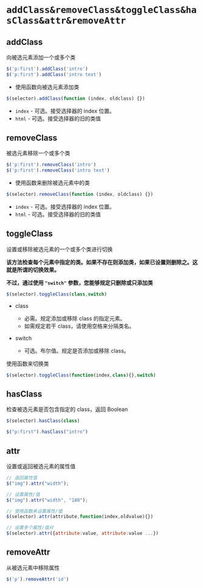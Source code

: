 # `addClass&removeClass&toggleClass&hasClass&attr&removeAttr`

## addClass

向被选元素添加一个或多个类

```js
$('p:first').addClass('intro')
$('p:first').addClass('intro text')
```

- 使用函数向被选元素添加类

```js
$(selector).addClass(function (index, oldclass) {})
```

- `index` - 可选。接受选择器的 index 位置。
- `html` - 可选。接受选择器的旧的类值

## removeClass

被选元素移除一个或多个类

```js
$('p:first').removeClass('intro')
$('p:first').removeClass('intro text')
```

- 使用函数来删除被选元素中的类

```js
$(selector).removeClass(function (index, oldclass) {})
```

- `index` - 可选。接受选择器的 index 位置。
- `html` - 可选。接受选择器的旧的类值

## toggleClass

设置或移除被选元素的一个或多个类进行切换

**该方法检查每个元素中指定的类。如果不存在则添加类，如果已设置则删除之。这就是所谓的切换效果。**

**不过，通过使用 `"switch"` 参数，您能够规定只删除或只添加类**

```js
$(selector).toggleClass(class,switch)
```

- class

  - 必需。规定添加或移除 class 的指定元素。
  - 如需规定若干 class，请使用空格来分隔类名。

- switch
  - 可选。布尔值。规定是否添加或移除 class。

使用函数来切换类

```js
$(selector).toggleClass(function(index,class){},switch)
```

## hasClass

检查被选元素是否包含指定的 class，返回 Boolean

```js
$(selector).hasClass(class)

$("p:first").hasClass("intro")
```

## attr

设置或返回被选元素的属性值

```js
// 返回属性值
$("img").attr("width");

// 设置属性/值
$("img").attr("width", "180");

// 使用函数来设置属性/值
$(selector).attr(attribute,function(index,oldvalue){})

// 设置多个属性/值对
$(selector).attr({attribute:value, attribute:value ...})
```

## removeAttr

从被选元素中移除属性

```js
$('p').removeAttr('id')
```
